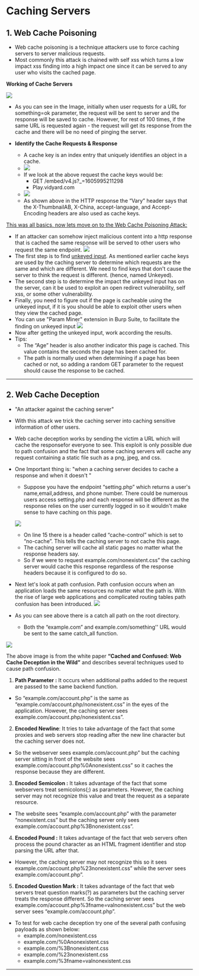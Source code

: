 # Caching Servers
## 1. Web Cache Poisoning
- Web cache poisoning is a technique attackers use to force caching servers to server malicious requests. 
- Most commonly this attack is chained with self xss which turns a low impact xss finding into a high impact one since it can be served to any user who visits the cached page.

<b>Working of Cache Servers</b>

![](assets/cache.png)

- As you can see in the Image, initially when user requests for a URL for something=ok parameter, the request will be sent to server and the response will be saved to cache. However, for rest of 100 times, if the same URL is requested again - the request will get its response from the cache and there will be no need of pinging the server.

- <b>Identify the Cache Requests & Response</b>
	- A cache key is an index entry that uniquely identifies an object in a cache.
	- ![](assets/care.png)
	- If we look at the above request the cache keys would be:
		- GET /embed/v4.js?_=1605995211298
		- Play.vidyard.com
	- ![](assets/cares.png)
	- As shown above in the HTTP response the “Vary” header says that the X-ThumbnailAB, X-China, accept-language, and Accept-Encoding headers are also used as cache keys.
	
	
<u>This was all basics, now lets move on to the Web Cache Poisoning Attack:</u>

- If an attacker can somehow inject malicious content into a http response that is cached the same response will be served to other users who request the same endpoint.
![](assets/steps.png)
- The first step is to find <u>unkeyed input</u>. As mentioned earlier cache keys are used by the caching server to determine which requests are the same and which are different. We need to find keys that don't cause the server to think the request is different. (hence, named Unkeyed).
- The second step is to determine the impact the unkeyed input has on the server, can it be used to exploit an open redirect vulnerability, self xss, or some other vulnerability.
- Finally, you need to figure out if the page is cacheable using the unkeyed input, if it is you should be able to exploit other users when they view the cached page.
- You can use "Param Miner" extension in Burp Suite, to facilitate the finding on unkeyed input
	 ![](assets/param.png)
- Now after getting the unkeyed input, work according the results.
- Tips:
	- The “Age” header is also another indicator this page is cached. This value contains the seconds the page has been cached for.
	- The path is normally used when determining if a page has been cached or not, so adding a random GET parameter to the request should cause the response to be cached.
	
<hr>

## 2. Web Cache Deception
- "An attacker against the caching server"
- With this attack we trick the caching server into caching sensitive information of other users.
- Web cache deception works by sending the victim a URL which will cache the responsefor everyone to see. This exploit is only possible due to path confusion and the fact that some caching servers will cache any request containing a static file such as a png, jpeg, and css.
- One Important thing is: "when a caching server decides to cache a response and when it doesn't "
	- Suppose you have the endpoint “setting.php” which returns a user's name,email,address, and phone number. There could be numerous users access setting.php and each response will be different as the response relies on the user currently logged in so it wouldn't make sense to have caching on this page.
	
	![](assets/resca.png)
	- On line 15 there is a header called “cache-control” which is set to “no-cache”. This tells the caching server to not cache this page.
	- The caching server will cache all static pages no matter what the response headers say.
	- So if we were to request example.com/nonexistent.css” the caching server would cache this response regardless of the response headers because it is configured to do so.
- Next let's look at path confusion. Path confusion occurs when an application loads the same resources no matter what the path is. With the rise of large web applications and complicated routing tables path confusion has been introduced.
 ![](assets/pathc.png)
 - As you can see above there is a catch all path on the root directory.
	 - Both the “example.com” and example.com/something'' URL would be sent to the same catch_all function.
 
 ![](assets/revolver.png)
 
 The above image is from the white paper <b>“Cached and Confused: Web Cache Deception in the Wild”</b> and describes several techniques used to cause path confusion.
 1. <b>Path Parameter :</b> It occurs when additional paths added to the request are passed to the same backend function.
  -  So “example.com/account.php” is the same as “example.com/account.php/nonexistent.css” in the eyes of the application. However, the caching server sees example.com/account.php/nonexistent.css”.
  
  2. <b>Encoded Newline</b>: It tries to take advantage of the fact that some proxies and web servers stop reading after the new line character but the caching server does not.
  -  So the webserver sees example.com/account.php” but the caching server sitting in front of the website sees example.com/account.php%0Anonexistent.css” so it caches the response because they are different.
  3. <b>Encoded Semicolon :</b> It takes advantage of the fact that some webservers treat semicolons(;) as parameters. However, the caching server may not recognize this value and treat the request as a separate resource.
  -  The website sees “example.com/account.php” with the parameter “nonexistent.css” but the caching server only sees example.com/account.php%3Bnonexistent.css”.
  4. <b>Encoded Pound :</b> It takes advantage of the fact that web servers often process the pound character as an HTML fragment identifier and stop parsing the URL after that.
  -  However, the caching server may not recognize this so it sees example.com/account.php%23nonexistent.css” while the server sees example.com/account.php”.
  5. <b>Encoded Question Mark :</b> It takes advantage of the fact that web servers treat question marks(?) as parameters but the caching server treats the response different. So the caching server sees example.com/account.php%3fname=valnonexistent.css” but the web server sees “example.com/account.php”.

- To test for web cache deception try one of the several path confusing payloads as shown below:
	- example.com/nonexistent.css
	- example.com/%0Anonexistent.css
	- example.com/%3Bnonexistent.css
	- example.com/%23nonexistent.css
	- example.com/%3fname=valnonexistent.css

---
